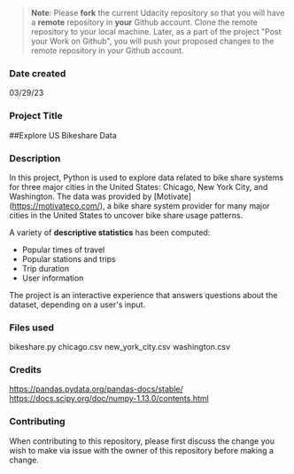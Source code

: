 >**Note**: Please **fork** the current Udacity repository so that you will have a **remote** repository in **your** Github account. Clone the remote repository to your local machine. Later, as a part of the project "Post your Work on Github", you will push your proposed changes to the remote repository in your Github account.

### Date created
03/29/23

### Project Title
##Explore US Bikeshare Data

### Description
In this project, Python is used to explore data related to bike share systems for three major cities in the United States: Chicago, New York City, and Washington. The data was provided by [Motivate] (https://motivateco.com/), a bike share system provider for many major cities in the United States to uncover bike share usage patterns.

A variety of **descriptive statistics** has been computed:
* Popular times of travel
* Popular stations and trips
* Trip duration
* User information

The project is an interactive experience that answers questions about the dataset, depending on a user's input.

### Files used
bikeshare.py
chicago.csv
new_york_city.csv
washington.csv

### Credits
https://pandas.pydata.org/pandas-docs/stable/ 
https://docs.scipy.org/doc/numpy-1.13.0/contents.html

### Contributing
When contributing to this repository, please first discuss the change you wish to make via issue with the owner of this repository before making a change.

